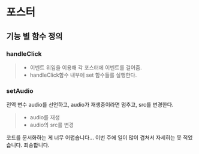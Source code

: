 # 포스터

## 기능 별 함수 정의

### handleClick

> - 이벤트 위임을 이용해 각 포스터에 이벤트를 걸어줌.
> - handleClick함수 내부에 set 함수들를 실행한다.

### setAudio

전역 변수 audio를 선언하고, audio가 재생중이라면 멈추고, src를 변경한다.

> - audio를 재생
> - audio의 src를 변경

코드를 문서화하는 게 너무 어렵습니다... 이번 주에 일이 많이 겹쳐서 자세히는 못 적었습니다. 죄송합니다.
